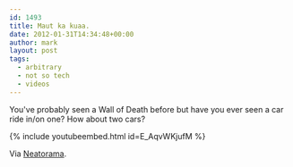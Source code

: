 ```yaml
---
id: 1493
title: Maut ka kuaa.
date: 2012-01-31T14:34:48+00:00
author: mark
layout: post
tags:
  - arbitrary
  - not so tech
  - videos
---
```

You've probably seen a Wall of Death before but have you ever seen a car ride in/on one? How about two cars?

{% include youtubeembed.html id=E_AqvWKjufM %}

Via [Neatorama](http://www.neatorama.com/2011/11/26/the-well-of-death/).
